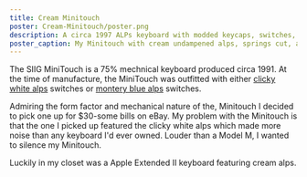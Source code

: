 ```yaml
---
title: Cream Minitouch
poster: Cream-Minitouch/poster.png
description: A circa 1997 ALPs keyboard with modded keycaps, switches, and springs.
poster_caption: My Minitouch with cream undampened alps, springs cut, and Apple keycaps
---
```

The SIIG MiniTouch is a 75% mechnical keyboard produced circa 1991. At the time of manufacture, the MiniTouch was outfitted with either [clicky white alps]() switches or [montery blue alps]() switches.

Admiring the form factor and mechanical nature of the, Minitouch I decided to pick one up for $30-some bills on eBay. My problem with the Minitouch is that the one I picked up featured the clicky white alps which made more noise than any keyboard I'd ever owned. Louder than a Model M, I wanted to silence my Minitouch.

Luckily in my closet was a Apple Extended II keyboard featuring cream alps.
